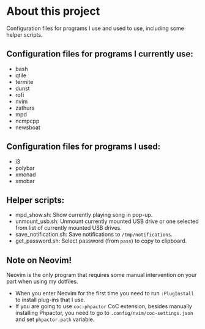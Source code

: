 # About this project

Configuration files for programs I use and used to use, including some helper scripts.

## Configuration files for programs I currently use:

- bash
- qtile
- termite
- dunst
- rofi
- nvim
- zathura
- mpd
- ncmpcpp
- newsboat

## Configuration files for programs I used:

- i3
- polybar
- xmonad
- xmobar

## Helper scripts:

- mpd_show.sh: Show currently playing song in pop-up.
- unmount_usb.sh: Unmount currently mounted USB drive or one selected from list of currently mounted USB drives.
- save_notification.sh: Save notifications to `/tmp/notifications`.
- get_password.sh: Select password (from `pass`) to copy to clipboard.

## Note on Neovim!

Neovim is the only program that requires some manual intervention on your part when using my dotfiles.

- When you enter Neovim for the first time you need to run `:PlugInstall` to install plug-ins that I use.
- If you are going to use `coc-phpactor` CoC extension, besides manually installing Phpactor, you need to go to `.config/nvim/coc-settings.json` and set `phpactor.path` variable.
